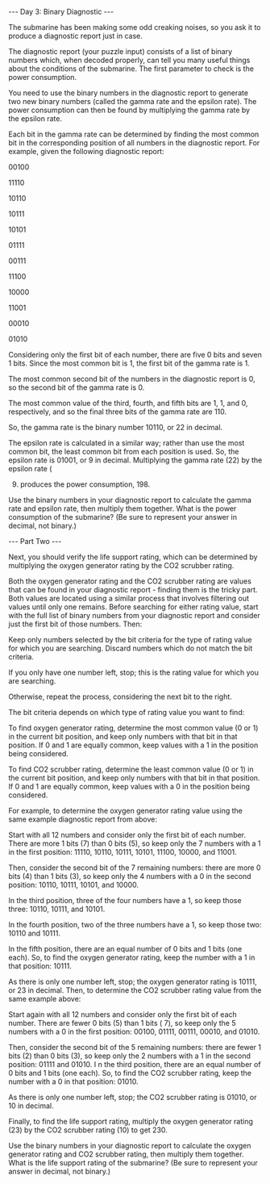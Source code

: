 --- Day 3: Binary Diagnostic ---

The submarine has been making some odd creaking noises, so you ask it to produce a diagnostic report just in case.

The diagnostic report (your puzzle input) consists of a list of binary numbers which, when decoded properly, can tell
you many useful things about the conditions of the submarine. The first parameter to check is the power consumption.

You need to use the binary numbers in the diagnostic report to generate two new binary numbers (called the gamma rate
and the epsilon rate). The power consumption can then be found by multiplying the gamma rate by the epsilon rate.

Each bit in the gamma rate can be determined by finding the most common bit in the corresponding position of all numbers
in the diagnostic report. For example, given the following diagnostic report:

00100

11110

10110

10111

10101

01111

00111

11100

10000

11001

00010

01010

Considering only the first bit of each number, there are five 0 bits and seven 1 bits. Since the most common bit is 1,
the first bit of the gamma rate is 1.

The most common second bit of the numbers in the diagnostic report is 0, so the second bit of the gamma rate is 0.

The most common value of the third, fourth, and fifth bits are 1, 1, and 0, respectively, and so the final three bits of
the gamma rate are 110.

So, the gamma rate is the binary number 10110, or 22 in decimal.

The epsilon rate is calculated in a similar way; rather than use the most common bit, the least common bit from each
position is used. So, the epsilon rate is 01001, or 9 in decimal. Multiplying the gamma rate (22) by the epsilon rate (

9) produces the power consumption, 198.

Use the binary numbers in your diagnostic report to calculate the gamma rate and epsilon rate, then multiply them
together. What is the power consumption of the submarine? (Be sure to represent your answer in decimal, not binary.)

--- Part Two ---

Next, you should verify the life support rating, which can be determined by multiplying the oxygen generator rating by
the CO2 scrubber rating.

Both the oxygen generator rating and the CO2 scrubber rating are values that can be found in your diagnostic report -
finding them is the tricky part. Both values are located using a similar process that involves filtering out values
until only one remains. Before searching for either rating value, start with the full list of binary numbers from your
diagnostic report and consider just the first bit of those numbers. Then:

Keep only numbers selected by the bit criteria for the type of rating value for which you are searching. Discard numbers
which do not match the bit criteria.

If you only have one number left, stop; this is the rating value for which you are searching.

Otherwise, repeat the process, considering the next bit to the right.

The bit criteria depends on which type of rating value you want to find:

To find oxygen generator rating, determine the most common value (0 or 1) in the current bit position, and keep only
numbers with that bit in that position. If 0 and 1 are equally common, keep values with a 1 in the position being
considered.

To find CO2 scrubber rating, determine the least common value (0 or 1) in the current bit position, and keep only
numbers with that bit in that position. If 0 and 1 are equally common, keep values with a 0 in the position being
considered.

For example, to determine the oxygen generator rating value using the same example diagnostic report from above:

Start with all 12 numbers and consider only the first bit of each number. There are more 1 bits (7) than 0 bits (5), so
keep only the 7 numbers with a 1 in the first position: 11110, 10110, 10111, 10101, 11100, 10000, and 11001.

Then, consider the second bit of the 7 remaining numbers: there are more 0 bits (4) than 1 bits (3), so keep only the 4
numbers with a 0 in the second position: 10110, 10111, 10101, and 10000.

In the third position, three of the four numbers have a 1, so keep those three: 10110, 10111, and 10101.

In the fourth position, two of the three numbers have a 1, so keep those two: 10110 and 10111.

In the fifth position, there are an equal number of 0 bits and 1 bits (one each). So, to find the oxygen generator
rating, keep the number with a 1 in that position: 10111.

As there is only one number left, stop; the oxygen generator rating is 10111, or 23 in decimal. Then, to determine the
CO2 scrubber rating value from the same example above:

Start again with all 12 numbers and consider only the first bit of each number. There are fewer 0 bits (5) than 1 bits (
7), so keep only the 5 numbers with a 0 in the first position: 00100, 01111, 00111, 00010, and 01010.

Then, consider the second bit of the 5 remaining numbers: there are fewer 1 bits (2) than 0 bits (3), so keep only the 2
numbers with a 1 in the second position: 01111 and 01010. I n the third position, there are an equal number of 0 bits
and 1 bits (one each). So, to find the CO2 scrubber rating, keep the number with a 0 in that position: 01010.

As there is only one number left, stop; the CO2 scrubber rating is 01010, or 10 in decimal.

Finally, to find the life support rating, multiply the oxygen generator rating (23) by the CO2 scrubber rating (10) to
get 230.

Use the binary numbers in your diagnostic report to calculate the oxygen generator rating and CO2 scrubber rating, then
multiply them together. What is the life support rating of the submarine? (Be sure to represent your answer in decimal,
not binary.)
